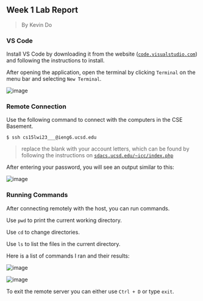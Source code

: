 ## Week 1 Lab Report
> By Kevin Do

### VS Code
Install VS Code by downloading it from the website ([`code.visualstudio.com`](https://code.visualstudio.com/)) and following the instructions to install.

After opening the application, open the terminal by clicking `Terminal` on the menu bar and selecting `New Terminal`.

![image](https://user-images.githubusercontent.com/54718041/211928277-dc5a9e8b-3322-4e72-af2b-d14c97ca6788.png)

### Remote Connection
Use the following command to connect with the computers in the CSE Basement.
```
$ ssh cs15lwi23___@ieng6.ucsd.edu
```
> replace the blank with your account letters, which can be found by following the instructions on [`sdacs.ucsd.edu/~icc/index.php`](https://sdacs.ucsd.edu/~icc/index.php)

After entering your password, you will see an output similar to this:

![image](https://user-images.githubusercontent.com/54718041/211929522-6210af86-32ee-42d7-8720-956c5a1f81af.png)

### Running Commands
After connecting remotely with the host, you can run commands.

Use `pwd` to print the current working directory.

Use `cd` to change directories.

Use `ls` to list the files in the current directory.

Here is a list of commands I ran and their results:

![image](https://user-images.githubusercontent.com/54718041/211930252-3699c319-dceb-4807-8485-78d1e2bda097.png)

![image](https://user-images.githubusercontent.com/54718041/211930326-680c460e-9c8f-4ec7-85bf-317c77d49906.png)

To exit the remote server you can either use `Ctrl + D` or type `exit`.
